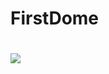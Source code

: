 # FirstDome
# [![](https://jitpack.io/v/helen-x/JitpackReleaseDemo.svg)](https://jitpack.io/#helen-x/JitpackReleaseDemo)
